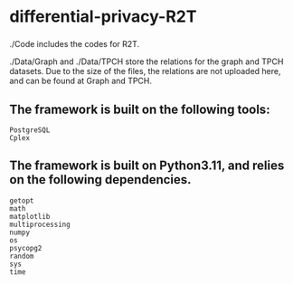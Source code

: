 # differential-privacy-R2T

###
./Code includes the codes for R2T.

./Data/Graph and ./Data/TPCH store the relations for the graph and TPCH datasets. Due to the size of the files, the relations are not uploaded here, and can be found at Graph and TPCH.

## The framework is built on the following tools:

    PostgreSQL
    Cplex

## The framework is built on Python3.11, and relies on the following dependencies.

    getopt
    math
    matplotlib
    multiprocessing
    numpy
    os
    psycopg2
    random
    sys
    time
